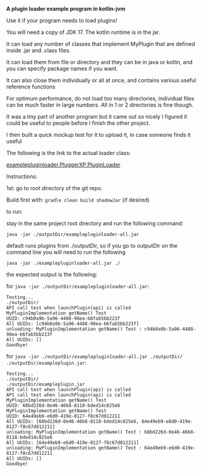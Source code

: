 **A plugin loader example program in kotlin-jvm**

Use it if your program needs to load plugins!

You will need a copy of JDK 17. The kotlin runtime is in the jar.

It can load any number of classes that implement MyPlugin that are defined inside .jar and .class files.

It can load them from file or directory and they can be in java or kotlin, and you can specify package names if you want.

It can also close them individually or all at once, and contains various useful reference functions

For optimum performance, do not load too many directories, individual files can be much faster in large numbers. All in 1 or 2 directories is fine though.

It was a tiny part of another program but it came out so nicely I figured it could be useful to people before I finish the other project.

I then built a quick mockup test for it to upload it, in case someone finds it useful

The following is the link to the actual loader class:

[examplepluginloader.PluggerXP.PluginLoader](examplepluginloader/src/main/kotlin/examplepluginloader/PluggerXP/PluginLoader.kt)

Instructions:

1st: go to root directory of the git repo.

Build first with: ```gradle clean build shadowJar``` (if desired)

to run:

stay in the same project root directory and run the following command:

```java -jar ./outputDir/examplepluginloader-all.jar```

default runs plugins from ./outputDir, so if you go to outputDir on the command line you will need to run the following

```java -jar ./examplepluginloader-all.jar ./```

the expected output is the following:

for ```java -jar ./outputDir/examplepluginloader-all.jar```:
```
Testing...
./outputDir/
API call test when launchPlugin(api) is called
MyPluginImplementation getName() Test
UUID: c94b0a9b-5a96-4488-98ea-b6fab5bb223f
All UUIDs: [c94b0a9b-5a96-4488-98ea-b6fab5bb223f]
unloading: MyPluginImplementation getName() Test : c94b0a9b-5a96-4488-98ea-b6fab5bb223f
All UUIDs: []
Goodbye!
```

for ```java -jar ./outputDir/examplepluginloader-all.jar ./outputDir/ ./outputDir/exampleplugin.jar```:
```
Testing...
./outputDir/
./outputDir/exampleplugin.jar
API call test when launchPlugin(api) is called
API call test when launchPlugin(api) is called
MyPluginImplementation getName() Test
UUID: 68bd226d-0e46-46b8-8118-bded14c825e6
MyPluginImplementation getName() Test
UUID: 64e49eb9-e6d0-419e-8127-f8c67d812211
All UUIDs: [68bd226d-0e46-46b8-8118-bded14c825e6, 64e49eb9-e6d0-419e-8127-f8c67d812211]
unloading: MyPluginImplementation getName() Test : 68bd226d-0e46-46b8-8118-bded14c825e6
All UUIDs: [64e49eb9-e6d0-419e-8127-f8c67d812211]
unloading: MyPluginImplementation getName() Test : 64e49eb9-e6d0-419e-8127-f8c67d812211
All UUIDs: []
Goodbye!
```